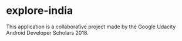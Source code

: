 # explore-india
This application is a collaborative project made by the Google Udacity Android Developer Scholars 2018.
